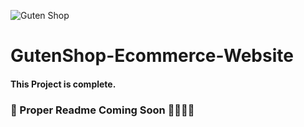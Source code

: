 ![Guten Shop](https://i.ibb.co/x8CB6Rp/Guten.png)
# GutenShop-Ecommerce-Website

#### This Project is complete.

### 👷 Proper Readme Coming Soon 🚧🚧🚧🚧
